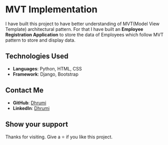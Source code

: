 # MVT Implementation
I have built this project to have better understanding of MVT(Model View Template) architectural pattern. For that I have built an **Employee Registration Application** to store the data of Employees which follow MVT pattern to store and display data.

## Technologies Used
- **Languages**: Python, HTML, CSS
- **Framework**: Django, Bootstrap

## Contact Me
- **GitHub**: [Dhrumi](https://github.com/DhrumiPrajapati)
- **LinkedIn**: [Dhrumi](https://www.linkedin.com/in/dhrumiprajapati/)

## Show your support
Thanks for visiting. Give a ⭐️ if you like this project.
